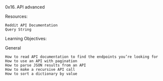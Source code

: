 0x16. API advanced 


Resources:



    Reddit API Documentation
    Query String



Learning Objectives:


General

    How to read API documentation to find the endpoints you’re looking for
    How to use an API with pagination
    How to parse JSON results from an API
    How to make a recursive API call
    How to sort a dictionary by value


